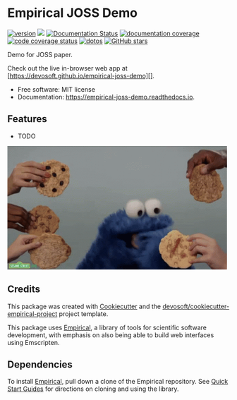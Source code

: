 
# Empirical JOSS Demo


[![version](https://img.shields.io/endpoint?url=https%3A%2F%2Fdevosoft.github.io%2Fempirical-joss-demo%2Fversion-badge.json)](https://github.com/devosoft/empirical-joss-demo/releases)
[![](https://img.shields.io/travis/devosoft/empirical-joss-demo.svg)](https://travis-ci.com/devosoft/empirical-joss-demo)
[![Documentation Status](https://readthedocs.org/projects/empirical-joss-demo/badge/?version=latest)](https://empirical-joss-demo.readthedocs.io/en/latest/?badge=latest)
[![documentation coverage](https://img.shields.io/endpoint?url=https%3A%2F%2Fdevosoft.github.io%2Fempirical-joss-demo%2Fdocumentation-coverage-badge.json)](https://empirical-joss-demo.readthedocs.io/en/latest/)
[![code coverage status](https://codecov.io/gh/devosoft/empirical-joss-demo/branch/master/graph/badge.svg)](https://codecov.io/gh/devosoft/empirical-joss-demo)
[![dotos](https://img.shields.io/endpoint?url=https%3A%2F%2Fdevosoft.com%2Fempirical-joss-demo%2Fdoto-badge.json)](https://github.com/devosoft/empirical-joss-demo/search?q=todo+OR+fixme&type=)
[![GitHub stars](https://img.shields.io/github/stars/devosoft/empirical-joss-demo.svg?style=flat-square&logo=github&label=Stars&logoColor=white)](https://github.com/devosoft/empirical-joss-demo)

Demo for JOSS paper.

Check out the live in-browser web app at [https://devosoft.github.io/empirical-joss-demo][].


-   Free software: MIT license
-   Documentation: <https://empirical-joss-demo.readthedocs.io>. 

## Features

-   TODO

![cookie monster example](docs/assets/cookie.gif)

## Credits

This package was created with [Cookiecutter][] and the [devosoft/cookiecutter-empirical-project][] project template.

This package uses [Empirical](https://github.com/devosoft/Empirical#readme), a library of tools for scientific software development, with emphasis on also being able to build web interfaces using Emscripten.

## Dependencies

To install [Empirical](https://github.com/devosoft/Empirical), pull down a clone of the Empirical repository.  See [Quick Start Guides](https://empirical.readthedocs.io/en/latest/QuickStartGuides) for directions on cloning and using the library.


  [https://devosoft.github.io/empirical-joss-demo]:
    https://devosoft.github.io/empirical-joss-demo
  [Cookiecutter]: https://github.com/audreyr/cookiecutter
  [devosoft/cookiecutter-empirical-project]: https://github.com/devosoft/cookiecutter-empirical-project
